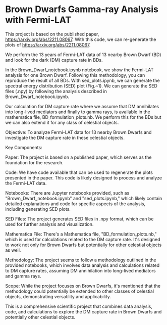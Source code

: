 # Brown Dwarfs Gamma-ray Analysis with Fermi-LAT

This project is based on the published paper, https://arxiv.org/abs/2211.08067. With this code, we can re-generate the plots of https://arxiv.org/abs/2211.08067.

We perform the 13 years of Fermi-LAT data of 13 nearby Brown Dwarf (BD) and look for the dark (DM) capture rate in BDs. 

In the Brown_Dwarf_notebook.ipynb notebook, we show the Fermi-LAT analysis for one Brown Dwarf. Following this methodology, you can reproduce the result of all BDs. With sed_plots.ipynb, we can generate the spectral energy distribution (SED) plot (Fig.~1). We can generate the SED files (.npy) by following the analysis described in Brown_Dwarf_notebook.ipynb.

Our calculation for DM capture rate where we assume that DM annihilates into long-lived mediators and finally to gamma rays, is available in the mathematica file, BD_formulation_plots.nb. 
We perform this for the BDs but we can also extend it for any class of celestial objects. 

Objective: To analyze Fermi-LAT data for 13 nearby Brown Dwarfs and investigate the DM capture rate in these celestial objects.

Key Components:

Paper: The project is based on a published paper, which serves as the foundation for the research.

Code: We have code available that can be used to regenerate the plots presented in the paper. This code is likely designed to process and analyze the Fermi-LAT data.

Notebooks: There are Jupyter notebooks provided, such as "Brown_Dwarf_notebook.ipynb" and "sed_plots.ipynb," which likely contain detailed explanations and code for specific aspects of the analysis, including generating SED plots.

SED Files: The project generates SED files in .npy format, which can be used for further analysis and visualization.

Mathematica File: There's a Mathematica file, "BD_formulation_plots.nb," which is used for calculations related to the DM capture rate. It's designed to work not only for Brown Dwarfs but potentially for other celestial objects as well.

Methodology: The project seems to follow a methodology outlined in the provided notebooks, which involves data analysis and calculations related to DM capture rates, assuming DM annihilation into long-lived mediators and gamma rays.

Scope: While the project focuses on Brown Dwarfs, it's mentioned that the methodology could potentially be extended to other classes of celestial objects, demonstrating versatility and applicability.

This is a comprehensive scientific project that combines data analysis, code, and calculations to explore the DM capture rate in Brown Dwarfs and potentially other celestial objects. 
